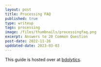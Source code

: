 ```yaml
---
layout: post
title: Processing FAQ
published: true
type: writeup
tags: processing
image: /files/thumbnails/processingfaq.png
excerpt: Answers to 20 Common Question
post-date: 2022-11-26
upddated-date: 2023-03-03
---
```


This guide is hosted over at [bdolytics](https://bdolytics.com/guides/processing-faq).
